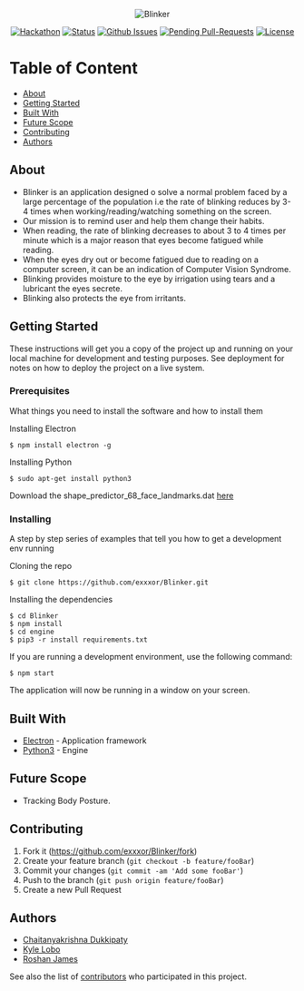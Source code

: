 <div align="center">
  
![Blinker](https://imgur.com/aS8afyM.png)

[![Hackathon](https://img.shields.io/badge/hackathon-C2C-orange.svg)](http://c2c.acmvit.in) 
[![Status](https://img.shields.io/badge/status-active-green.svg)]() 
[![Github Issues](http://githubbadges.herokuapp.com/exxxor/Blinker/issues.svg?style=flat-square)](https://github.com/exxxor/Blinker/issues) 
[![Pending Pull-Requests](http://githubbadges.herokuapp.com/exxxor/Blinker/pulls.svg?style=flat-square)](https://github.com/exxxor/Blinker/pulls) 
[![License](https://img.shields.io/badge/license-GNU-blue.svg)](LICENSE.md)


</div>


# Table of Content
+ [About](#description)
+ [Getting Started](#getting_started)
+ [Built With](#built_with)
+ [Future Scope](#future_scope)
+ [Contributing](#contributing)
+ [Authors](#authors)

## About<a name="description"></a>
+ Blinker is an application designed o solve a normal problem faced by a large percentage of the population i.e the rate of blinking reduces by 3-4 times when working/reading/watching something on the screen.
+ Our mission is to remind user and help them change their habits.
+ When reading, the rate of blinking decreases to about 3 to 4 times per minute which is a major reason that eyes become    fatigued while reading.
+ When the eyes dry out or become fatigued due to reading on a computer screen, it can be an indication of Computer Vision Syndrome.
+ Blinking provides moisture to the eye by irrigation using tears and a lubricant the eyes secrete.
+ Blinking also protects the eye from irritants.

## Getting Started<a name="getting_started"></a>

These instructions will get you a copy of the project up and running on your local machine for development and testing purposes. See deployment for notes on how to deploy the project on a live system.

### Prerequisites

What things you need to install the software and how to install them

Installing Electron
```
$ npm install electron -g
```
Installing Python
```
$ sudo apt-get install python3
```
Download the shape_predictor_68_face_landmarks.dat [here](https://github.com/akshaybahadur21/Drowsiness_Detection/raw/master/shape_predictor_68_face_landmarks.dat) 
### Installing

A step by step series of examples that tell you how to get a development env running

Cloning the repo
```
$ git clone https://github.com/exxxor/Blinker.git
```
Installing the dependencies
```
$ cd Blinker
$ npm install
$ cd engine
$ pip3 -r install requirements.txt
```
If you are running a development environment, use the following command:
```
$ npm start 
```

The application will now be running in a window on your screen.

## Built With<a name="built_with"></a>
+ [Electron](https://www.mongodb.com/) - Application framework
+ [Python3](https://expressjs.com/) - Engine 

## Future Scope<a name="future_scope"></a>
+ Tracking Body Posture.


## Contributing<a name="contributing"></a>

1. Fork it (<https://github.com/exxxor/Blinker/fork>)
2. Create your feature branch (`git checkout -b feature/fooBar`)
3. Commit your changes (`git commit -am 'Add some fooBar'`)
4. Push to the branch (`git push origin feature/fooBar`)
5. Create a new Pull Request

## Authors<a name="authors"></a>

+ [Chaitanyakrishna Dukkipaty](https://github/chaitanyadukkipaty) <br>
+ [Kyle Lobo](https://github.com/kylelobo) <br>
+ [Roshan James](https://github.com/sephiroth7712) <br>

See also the list of [contributors](https://github.com/exxxor/Blinker/contributors) who participated in this project.
